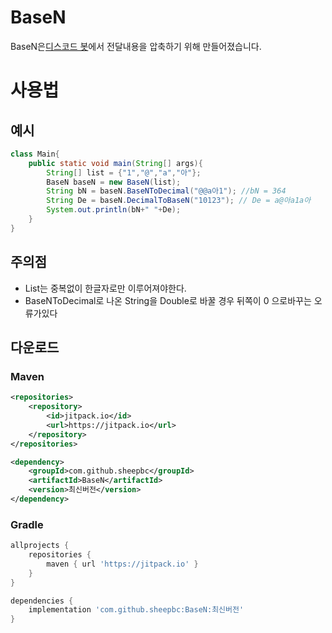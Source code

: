 # BaseN

BaseN은[디스코드 봇](https://discord.com/oauth2/authorize?client_id=852699897924026378&permissions=3533904&scope=bot)에서 전달내용을 압축하기 위해 만들어졌습니다.

# 사용법


## 예시 

```java
class Main{
    public static void main(String[] args){
        String[] list = {"1","@","a","아"};
        BaseN baseN = new BaseN(list);
        String bN = baseN.BaseNToDecimal("@@a아1"); //bN = 364
        String De = baseN.DecimalToBaseN("10123"); // De = a@아a1a아
        System.out.println(bN+" "+De);
    }
}
```
## 주의점

* List는 중복없이 한글자로만 이루어져야한다.
* BaseNToDecimal로 나온 String을 Double로 바꿀 경우 뒤쪽이 0 으로바꾸는 오류가있다 

## 다운로드

### Maven
```xml
<repositories>
    <repository>
        <id>jitpack.io</id>
        <url>https://jitpack.io</url>
    </repository>
</repositories>
```
```xml
<dependency>
    <groupId>com.github.sheepbc</groupId>
    <artifactId>BaseN</artifactId>
    <version>최신버전</version>
</dependency>
```
### Gradle

```groovy
allprojects {
    repositories {
        maven { url 'https://jitpack.io' }
    }
}
```
```groovy
dependencies {
    implementation 'com.github.sheepbc:BaseN:최신버전'
}
```